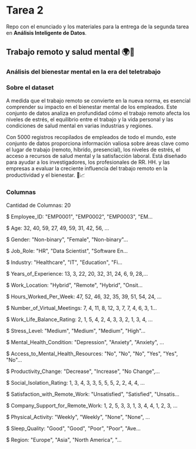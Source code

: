 # Tarea 2

Repo con el enunciado y los materiales para la entrega de la segunda tarea en **Análisis Inteligente de Datos**.

## Trabajo remoto y salud mental  🌍🧠
### Análisis del bienestar mental en la era del teletrabajo



### Sobre el dataset

A medida que el trabajo remoto se convierte en la nueva norma, es esencial comprender su impacto en el bienestar mental de los empleados. Este conjunto de datos analiza en profundidad cómo el trabajo remoto afecta los niveles de estrés, el equilibrio entre el trabajo y la vida personal y las condiciones de salud mental en varias industrias y regiones.

Con 5000 registros recopilados de empleados de todo el mundo, este conjunto de datos proporciona información valiosa sobre áreas clave como el lugar de trabajo (remoto, híbrido, presencial), los niveles de estrés, el acceso a recursos de salud mental y la satisfacción laboral. Está diseñado para ayudar a los investigadores, los profesionales de RR. HH. y las empresas a evaluar la creciente influencia del trabajo remoto en la productividad y el bienestar. 🌿📈


### Columnas

Cantidad de Columnas: 20

$ Employee_ID:                      <chr> "EMP0001", "EMP0002", "EMP0003", "EM…

$ Age:                              <dbl> 32, 40, 59, 27, 49, 59, 31, 42, 56, …

$ Gender:                           <chr> "Non-binary", "Female", "Non-binary"…

$ Job_Role:                         <chr> "HR", "Data Scientist", "Software En…

$ Industry:                         <chr> "Healthcare", "IT", "Education", "Fi…

$ Years_of_Experience:               <dbl> 13, 3, 22, 20, 32, 31, 24, 6, 9, 28,…

$ Work_Location:                     <chr> "Hybrid", "Remote", "Hybrid", "Onsit…

$ Hours_Worked_Per_Week:             <dbl> 47, 52, 46, 32, 35, 39, 51, 54, 24, …

$ Number_of_Virtual_Meetings:        <dbl> 7, 4, 11, 8, 12, 3, 7, 7, 4, 6, 3, 1…

$ Work_Life_Balance_Rating:          <dbl> 2, 1, 5, 4, 2, 4, 3, 3, 2, 1, 3, 4, …

$ Stress_Level:                      <chr> "Medium", "Medium", "Medium", "High"…

$ Mental_Health_Condition:           <chr> "Depression", "Anxiety", "Anxiety", …

$ Access_to_Mental_Health_Resources: <chr> "No", "No", "No", "Yes", "Yes", "No"…

$ Productivity_Change:               <chr> "Decrease", "Increase", "No Change",…

$ Social_Isolation_Rating:           <dbl> 1, 3, 4, 3, 3, 5, 5, 5, 2, 2, 4, 4, …

$ Satisfaction_with_Remote_Work:     <chr> "Unsatisfied", "Satisfied", "Unsatis…

$ Company_Support_for_Remote_Work:   <dbl> 1, 2, 5, 3, 3, 1, 3, 4, 4, 1, 2, 3, …

$ Physical_Activity:                 <chr> "Weekly", "Weekly", "None", "None", …

$ Sleep_Quality:                     <chr> "Good", "Good", "Poor", "Poor", "Ave…

$ Region:                            <chr> "Europe", "Asia", "North America", "…

